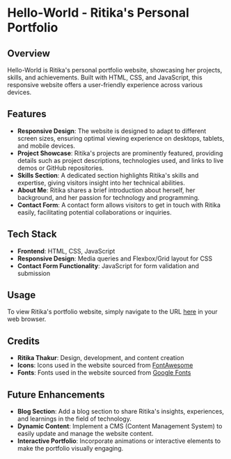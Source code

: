 # Hello-World - Ritika's Personal Portfolio

## Overview

Hello-World is Ritika's personal portfolio website, showcasing her projects, skills, and achievements. Built with HTML, CSS, and JavaScript, this responsive website offers a user-friendly experience across various devices.

## Features

- **Responsive Design**: The website is designed to adapt to different screen sizes, ensuring optimal viewing experience on desktops, tablets, and mobile devices.
- **Project Showcase**: Ritika's projects are prominently featured, providing details such as project descriptions, technologies used, and links to live demos or GitHub repositories.
- **Skills Section**: A dedicated section highlights Ritika's skills and expertise, giving visitors insight into her technical abilities.
- **About Me**: Ritika shares a brief introduction about herself, her background, and her passion for technology and programming.
- **Contact Form**: A contact form allows visitors to get in touch with Ritika easily, facilitating potential collaborations or inquiries.

## Tech Stack

- **Frontend**: HTML, CSS, JavaScript
- **Responsive Design**: Media queries and Flexbox/Grid layout for CSS
- **Contact Form Functionality**: JavaScript for form validation and submission

## Usage

To view Ritika's portfolio website, simply navigate to the URL [here](https://ritii-13.github.io/Hello-World/) in your web browser.

## Credits

- **Ritika Thakur**: Design, development, and content creation
- **Icons**: Icons used in the website sourced from [FontAwesome](https://fontawesome.com/)
- **Fonts**: Fonts used in the website sourced from [Google Fonts](https://fonts.google.com/)

## Future Enhancements

- **Blog Section**: Add a blog section to share Ritika's insights, experiences, and learnings in the field of technology.
- **Dynamic Content**: Implement a CMS (Content Management System) to easily update and manage the website content.
- **Interactive Portfolio**: Incorporate animations or interactive elements to make the portfolio visually engaging.
